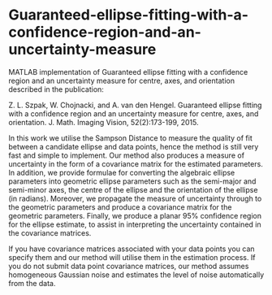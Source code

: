 # Guaranteed-ellipse-fitting-with-a-confidence-region-and-an-uncertainty-measure
MATLAB implementation of Guaranteed ellipse fitting with a confidence region and an uncertainty measure for centre, axes, and orientation described in the publication:

Z. L. Szpak, W. Chojnacki, and A. van den Hengel. 
Guaranteed ellipse fitting with a confidence region and an uncertainty measure for centre, axes, and orientation. 
J. Math. Imaging Vision, 52(2):173-199, 2015. 

In this work we utilise the Sampson Distance to measure the quality of fit between a candidate ellipse and data points, hence the method is still very fast and simple to implement. Our method also produces a measure of uncertainty in the form of a covariance matrix for the estimated parameters. In addition, we provide formulae for converting the algebraic ellipse parameters into geometric ellipse parameters such as the semi-major and semi-minor axes, the centre of the ellipse and the orientation of the ellipse (in radians). Moreover, we propagate the measure of uncertainty through to the geometric parameters and produce a covariance matrix for the geometric parameters. Finally, we produce a planar 95% confidence region for the ellipse estimate, to assist in interpreting the uncertainty contained in the covariance matrices. 

If you have covariance matrices associated with your data points you can specify them and our method will utilise them in the estimation process. If you do not submit data point covariance matrices, our method assumes homogeneous Gaussian noise and estimates the level of noise automatically from the data.
